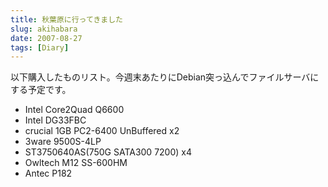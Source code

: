 ```yaml
---
title: 秋葉原に行ってきました
slug: akihabara
date: 2007-08-27
tags: [Diary]
---
```


以下購入したものリスト。今週末あたりにDebian突っ込んでファイルサーバにする予定です。

* Intel Core2Quad Q6600
* Intel DG33FBC
* crucial 1GB PC2-6400 UnBuffered x2
* 3ware 9500S-4LP
* ST3750640AS(750G SATA300 7200) x4
* Owltech M12 SS-600HM
* Antec P182
